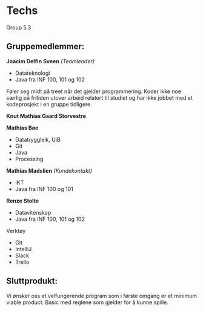 ﻿# Techs
Group 5.3

## Gruppemedlemmer:

**Joacim Delfin Sveen** *(Teamleader)*
* Datateknologi
* Java fra INF 100, 101 og 102

Føler seg midt på treet når det gjelder programmering. Koder ikke noe særlig på fritiden utover arbeid relatert til studiet 
og har ikke jobbet med et kodeprosjekt i en gruppe tidligere.

**Knut Mathias Gaard Storvestre**

**Mathias Bøe**
* Datatryggleik, UiB
* Git
* Java
* Processing

**Mathias Madslien** *(Kundekontakt)*
* IKT
* Java fra INF 100 og 101

**Renze Stolte**
* Datavitenskap
* Java fra INF 100, 101 og 102

Verktøy
- Git
- IntelliJ
- Slack
- Trello

## Sluttprodukt:

Vi ønsker oss et velfungerende program som i første omgang er et minimum viable product. Basic med reglene som gjelder 
for å kunne spille.